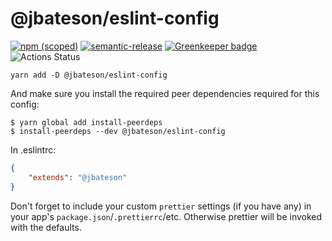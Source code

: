 # @jbateson/eslint-config

[![npm (scoped)](https://img.shields.io/npm/v/@jbateson/eslint-config.svg)](https://www.npmjs.com/package/@jbateson/eslint-config)
[![semantic-release](https://img.shields.io/badge/%20%20%F0%9F%93%A6%F0%9F%9A%80-semantic--release-e10079.svg)](https://github.com/semantic-release/semantic-release) [![Greenkeeper badge](https://badges.greenkeeper.io/jdb8/eslint-config.svg)](https://greenkeeper.io/)
![Actions Status](https://wdp9fww0r9.execute-api.us-west-2.amazonaws.com/production/badge/jdb8/eslint-config)




`yarn add -D @jbateson/eslint-config`

And make sure you install the required peer dependencies required for this config:

```
$ yarn global add install-peerdeps
$ install-peerdeps --dev @jbateson/eslint-config
```

In .eslintrc:

```json
{
    "extends": "@jbateson"
}
```

Don't forget to include your custom `prettier` settings (if you have any) in your app's `package.json`/`.prettierrc`/etc. Otherwise prettier will be invoked with the defaults.
